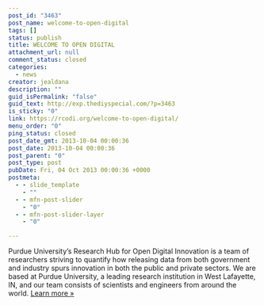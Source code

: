 ```yaml
---
post_id: "3463"
post_name: welcome-to-open-digital
tags: []
status: publish
title: WELCOME TO OPEN DIGITAL
attachment_url: null
comment_status: closed
categories:
  - news
creator: jealdana
description: ""
guid_isPermalink: "false"
guid_text: http://exp.thediyspecial.com/?p=3463
is_sticky: "0"
link: https://rcodi.org/welcome-to-open-digital/
menu_order: "0"
ping_status: closed
post_date_gmt: 2013-10-04 00:00:36
post_date: 2013-10-04 00:00:36
post_parent: "0"
post_type: post
pubDate: Fri, 04 Oct 2013 00:00:36 +0000
postmeta:
  - - slide_template
    - ""
  - - mfn-post-slider
    - "0"
  - - mfn-post-slider-layer
    - "0"

---
```

Purdue University’s Research Hub for Open Digital Innovation is a team of researchers striving to quantify how releasing data from both government and industry spurs innovation in both the public and private sectors. We are based at Purdue University, a leading research institution in West Lafayette, IN, and our team consists of scientists and engineers from around the world. [Learn more »](http://www.purdue.edu/opendigital/about/ "About Us")
